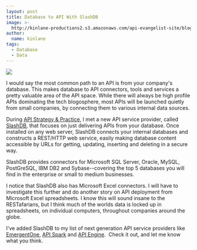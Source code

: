 ```yaml
---
layout: post
title: Database to API With SlashDB
image: >-
  http://kinlane-productions2.s3.amazonaws.com/api-evangelist-site/blog/slashdb-logo.png
author:
  name: kinlane
tags:
  - Database
  - Data
---
```

[![](https://s3.amazonaws.com/kinlane-productions2/api-service-providers/slashdb/slashdb-logo.png)](http://www.slashdb.com/)

I would say the most common path to an API is from your company's database. This makes database to API connectors, tools and services a pretty valuable area of the API space. While there will always be high profile APIs dominating the tech blogosphere, most APIs will be launched quietly from small companies, by connecting them to various internal data sources.

During [API Strategy & Practice](http://www.apistrategyconference.com/), I met a new API service provider, called [SlashDB](http://www.slashdb.com/), that focuses on just delivering APIs from your database. Once installed on any web server, SlashDB connects your internal databases and constructs a REST/HTTP web service, easily making database content accessible by URLs for getting, updating, inserting and deleting in a secure way.

SlashDB provides connectors for Microsoft SQL Server, Oracle, MySQL, PostGreSQL, IBM DB2 and Sybase--covering the top 5 databases you will find in the enterprise or small to medium businesses.

I notice that SlashDB also has Microsoft Excel connectors. I will have to investigate this further and do another story on API deployment from Microsoft Excel spreadsheets. I know this will sound insane to the RESTafarians, but I think much of the worlds data is locked up in spreadsheets, on individual computers, throughout companies around the globe.

I've added SlashDB to my list of next generation API service providers like [EmergentOne](http://www.emergentone.com/), [API Spark](http://apispark.com/) and [API Engine](https://apiengine.io/).  Check it out, and let me know what you think.